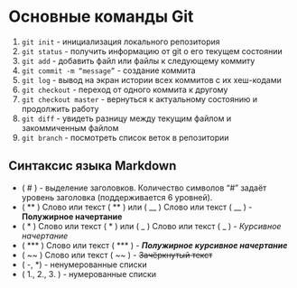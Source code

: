 # Основные команды Git

1. ```git init``` - инициализация локального репозитория
2. ```git status``` - получить информацию от git о его текущем состоянии
3. ```git add``` - добавить файл или файлы к следующему коммиту
4. ```git commit -m “message”``` - создание коммита
5. ```git log``` - вывод на экран истории всех коммитов с их хеш-кодами
6. ```git checkout``` - переход от одного коммита к другому
7. ```git checkout master``` - вернуться к актуальному состоянию и продолжить работу
8. ```git diff``` - увидеть разницу между текущим файлом и закоммиченным файлом
9. ```git branch``` - посмотреть список веток в репозитории

## Синтаксис языка Markdown

- ( # ) - выделение заголовков. Количество символов “#” задаёт уровень заголовка  (поддерживается 6 уровней).
- ( ** ) Слово или текст ( ** ) или ( __ ) Слово или текст ( __ ) - **Полужирное начертание**
- ( * ) Слово или текст ( * )  или ( _ ) Слово или текст ( _ ) - _Курсивное начертание_
- ( *** ) Слово или текст ( *** ) - ***Полужирное курсивное начертание***
- ( ~~ ) Слово или текст ( ~~ ) -  ~~Зачёркнутый текст~~
- ( -, *) - ненумерованные списки
- ( 1., 2., 3. ) - нумерованные списки